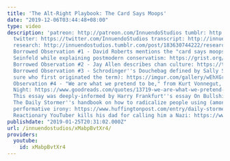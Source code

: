 ```yaml
---
title: 'The Alt-Right Playbook: The Card Says Moops'
date: "2019-12-06T03:44:48+08:00"
type: video
description: 'patreon: http://patreon.com/InnuendoStudios tumblr: http://innuendostudios.tumblr.com
  twitter: https://twitter.com/InnuendoStudios transcript: http://innuendostudios.tumblr.com/post/182302598987/new-video-essay-internet-reactionaries-argue-as
  research: http://innuendostudios.tumblr.com/post/183630744222/research-masterpost
  Borrowed Observation #1 - David Roberts mentions the "card says moops" scene in
  Seinfeld while explaining postmodern conservatism: https://grist.org/politics/david-roberts-explains-postmodern-conservatism-in-36-tweets/
  Borrowed Observation #2 - Jay Allen describes chan culture: https://twitter.com/a_man_in_black/status/540095841948553217
  Borrowed Observation #3 - Schrodinger''s Douchebag defined by Sally Strange (not
  sure who first originated the term): https://imgur.com/gallery/wEhXGrr Borrowed
  Observation #4 - "We are what we pretend to be," from Kurt Vonnegut, Jr.''s Mother
  Night: https://www.goodreads.com/quotes/13719-we-are-what-we-pretend-to-be-so-we-must
  This essay was deeply-informed by Harry Frankfurt''s essay On Bullshit: http://www2.csudh.edu/ccauthen/576f12/frankfurt__harry_-_on_bullshit.pdf
  The Daily Stormer''s handbook on how to radicalize people using (among other things)
  performative irony: https://www.huffingtonpost.com/entry/daily-stormer-nazi-style-guide_us_5a2ece19e4b0ce3b344492f2
  Reactionary YouTuber kills his dad for calling him a Nazi: https://www.thedailybeast.com/youtube-trumpkin-and-former-milo-intern-kills-his-own-dad-for-calling-him-a-nazi'
publishdate: "2019-01-25T20:31:02.000Z"
url: /innuendostudios/xMabpBvtXr4/
providers:
  youtube:
    id: xMabpBvtXr4
---
```

